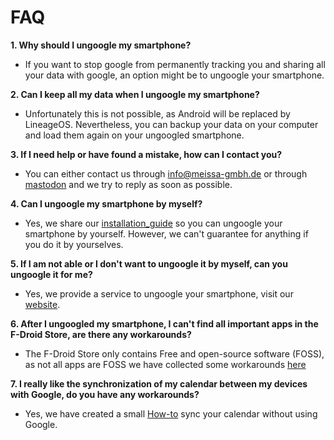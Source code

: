 # FAQ

**1. Why should I ungoogle my smartphone?**
- If you want to stop google from permanently tracking you and sharing all your data with google, an option might be to ungoogle your smartphone.

**2. Can I keep all my data when I ungoogle my smartphone?**
- Unfortunately this is not possible, as Android will be replaced by LineageOS. Nevertheless, you can backup your data on your computer and load them again on your ungoogled smartphone.

**3. If I need help or have found a mistake, how can I contact you?**
- You can either contact us through [info@meissa-gmbh.de][mail] or through [mastodon][mastodon] and we try to reply as soon as possible.

**4. Can I ungoogle my smartphone by myself?**
- Yes, we share our [installation_guide][guide] so you can ungoogle your smartphone by yourself. However, we can't guarantee for anything if you do it by yourselves.

**5. If I am not able or I don't want to ungoogle it by myself, can you ungoogle it for me?**
- Yes, we provide a service to ungoogle your smartphone, visit our [website][offer].

**6. After I ungoogled my smartphone, I can't find all important apps in the F-Droid Store, are there any workarounds?**
- The F-Droid Store only contains Free and open-source software (FOSS), as not all apps are FOSS we have collected some workarounds [here][knowntowork]

**7. I really like the synchronization of my calendar between my devices with Google, do you have any workarounds?**
- Yes, we have created a small [How-to][calendar] sync your calendar without using Google. 



[mail]: mailto:info@meissa-gmbh.de?subject=community-chat
[mastodon]: https://social.meissa-gmbh.de/@team
[guide]: https://gitlab.com/domaindrivenarchitecture/lineageos-fairphone/-/tree/main/Guides
[offer]: https://meissa-gmbh.de/pages/lineageos_fairphone/
[knowntowork]: https://gitlab.com/domaindrivenarchitecture/lineageos-fairphone/-/tree/main/KnownToWork
[calendar]: https://gitlab.com/domaindrivenarchitecture/lineageos-fairphone/-/blob/main/KnownToWork/sync_calendar.md